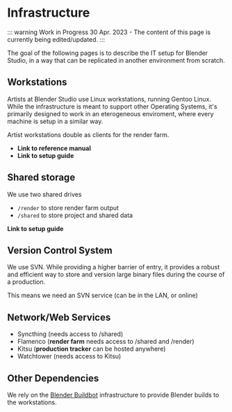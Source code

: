 # Infrastructure

::: warning Work in Progress
30 Apr. 2023 - The content of this page is currently being edited/updated.
:::

The goal of the following pages is to describe the IT setup for Blender Studio, in a way that can be replicated in another environment from scratch.

## Workstations
Artists at Blender Studio use Linux workstations, running Gentoo Linux. While the infrastructure is meant to support other Operating Systems, it's primarily designed to work in an eterogeneous enviroment, where every machine is setup in a similar way.

Artist workstations double as clients for the render farm.

* **Link to reference manual**
* **Link to setup guide**

## Shared storage
We use two shared drives

* `/render` to store render farm output
* `/shared` to store project and shared data

**Link to setup guide**

## Version Control System
We use SVN. While providing a higher barrier of entry, it provides a robust and efficient way to store and version large binary files during the course of a production.

This means we need an SVN service (can be in the LAN, or online)

## Network/Web Services

* Syncthing (needs access to /shared)
* Flamenco (**render farm** needs access to /shared and /render)
* Kitsu (**production tracker** can be hosted anywhere)
* Watchtower (needs access to Kitsu)

## Other Dependencies

We rely on the [Blender Buildbot](https://builder.blender.org) infrastructure to provide Blender builds to the workstations.
